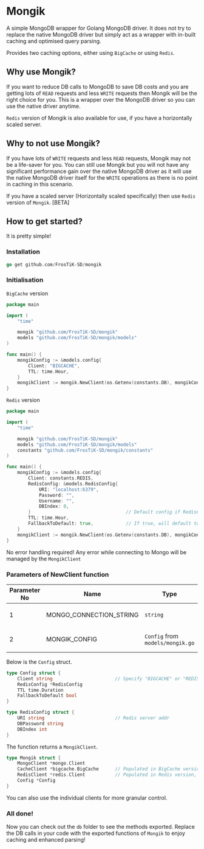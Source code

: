# Mongik

A simple MongoDB wrapper for Golang MongoDB driver. It does not try to replace the native MongoDB driver but simply act as a wrapper with in-built caching and optimised query parsing.

Provides two caching options, either using `BigCache` or using `Redis`.

## Why use Mongik?

If you want to reduce DB calls to MongoDB to save DB costs and you are getting lots of `READ` requests and less `WRITE` requests then Mongik will be the right choice for you. This is a wrapper over the MongoDB driver so you can use the native driver anytime.

`Redis` version of Mongik is also available for use, if you have a horizontally scaled server.

## Why to not use Mongik?

If you have lots of `WRITE` requests and less `READ` requests, Mongik may not be a life-saver for you. You can still use Mongik but you will not have any significant performance gain over the native MongoDB driver as it will use the native MongoDB driver itself for the `WRITE` operations as there is no point in caching in this scenario.

If you have a scaled server (Horizontally scaled specifically) then use `Redis` version of `Mongik`. [BETA]

## How to get started?

It is pretty simple!

### Installation

```.go
go get github.com/FrosTiK-SD/mongik
```

### Initialisation

`BigCache` version

```.go
package main

import (
    "time"

    mongik "github.com/FrosTiK-SD/mongik"
    models "github.com/FrosTiK-SD/mongik/models"
)

func main() {
    mongikConfig := &models.config{
        Client: "BIGCACHE",
        TTL: time.Hour,
    }
    mongikClient := mongik.NewClient(os.Getenv(constants.DB), mongikConfig)
}
```

`Redis` version

```.go
package main

import (
    "time"

    mongik "github.com/FrosTiK-SD/mongik"
    models "github.com/FrosTiK-SD/mongik/models"
    constants "github.com/FrosTiK-SD/mongik/constants"
)

func main() {
    mongikConfig := &models.config{
        Client: constants.REDIS,
        RedisConfig: &models.RedisConfig{
            URI: "localhost:6379",          
            Password: "",
            Username: "",
            DBIndex: 0,
        }                                   // Default config if RedisConfig left empty
        TTL: time.Hour,
        FallbackToDefault: true,            // If true, will default to BigCache version if Redis throws error
    }
    mongikClient := mongik.NewClient(os.Getenv(constants.DB), mongikConfig)
}
```

No error handling required! Any error while connecting to Mongo will be managed by the `MongikClient`

### Parameters of NewClient function
| Parameter No | Name | Type | Usage |
| ------------ | ---- | ---- | ----- |
| 1 | MONGO_CONNECTION_STRING | `string` | The `MongoDB` connection string `mongodb+srv://.....` |
| 2 | MONGIK_CONFIG | `Config` from `models/mongik.go` | Specify client version and other configurations |

Below is the `Config` struct.

```.go
type Config struct {
	Client string                       // Specify "BIGCACHE" or "REDIS"
	RedisConfig *RedisConfig
	TTL time.Duration
	FallbackToDefault bool
}

type RedisConfig struct {
	URI string                          // Redis server addr
	DBPassword string
	DBIndex int
}
``` 

The function returns a `MongikClient`.

```.go
type Mongik struct {
    MongoClient *mongo.Client
	CacheClient *bigcache.BigCache      // Populated in BigCache version, else empty
	RedisClient *redis.Client           // Populated in Redis version, else empty
	Config *Config
}
```

You can also use the individual clients for more granular control.

### All done!

Now you can check out the `db` folder to see the methods exported. Replace the DB calls in your code with the exported functions of `Mongik` to enjoy caching and enhanced parsing!
